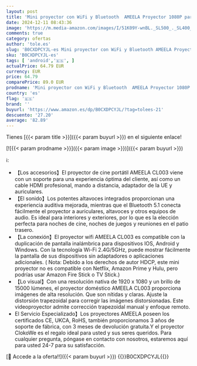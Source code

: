```yaml
---
layout: post
title: 'Mini proyector con WiFi y Bluetooth  AMEELA Proyector 1080P para películas  corrección Trapezoidal  Zoom  Cine en casa  proyector portátil Compatible con Memoria TV  USB  HDMI  iOS  Android'
date: 2024-12-11 08:43:36
image: 'https://m.media-amazon.com/images/I/51K09Y-wnBL._SL500_._SL400_.jpg'
comments: true
category: ofertas
author: 'tole.es'
slug: 'B0CXDPCYJL-es Mini proyector con WiFi y Bluetooth AMEELA Proyector 1080P...'
sku: 'B0CXDPCYJL-es'
tags: [ 'android','🇪🇸', ]
actualPrice: 64.79 EUR
currency: EUR
price: 64.79
comparePrice: 89.0 EUR
prodname: 'Mini proyector con WiFi y Bluetooth  AMEELA Proyector 1080P para películas  corrección Trapezoidal  Zoom  Cine en casa  proyector portátil Compatible con Memoria TV  USB  HDMI  iOS  Android'
country: 'es'
flag: '🇪🇸'
brand: ''
buyurl: 'https://www.amazon.es/dp/B0CXDPCYJL/?tag=tolees-21'
descuento: '27.20'
average: '82.89'
---
```


Tienes [{{< param title >}}]({{< param buyurl >}}) en el siguiente enlace!

[![{{< param prodname >}}]({{< param image >}})]({{< param buyurl >}})

ℹ️:

- 【Los accesorios】El proyector de cine portátil AMEELA CL003 viene con un soporte para una experiencia óptima del cliente, así como un cable HDMI profesional, mando a distancia, adaptador de la UE y auriculares.
- 【El sonido】Los potentes altavoces integrados proporcionan una experiencia auditiva mejorada, mientras que el Bluetooth 5.1 conecta fácilmente el proyector a auriculares, altavoces y otros equipos de audio. Es ideal para interiores y exteriores, por lo que es la elección perfecta para noches de cine, noches de juegos y reuniones en el patio trasero.
- 【La conexión】El proyector wifi AMEELA CL003 es compatible con la duplicación de pantalla inalámbrica para dispositivos IOS, Android y Windows. Con la tecnología Wi-Fi 2.4G/5GHz, puede mostrar fácilmente la pantalla de sus dispositivos sin adaptadores o aplicaciones adicionales. ( Nota: Debido a los derechos de autor HDCP, este mini proyector no es compatible con Netflix, Amazon Prime y Hulu, pero podrías usar Amazon Fire Stick o TV Stick.)
- 【Lo visual】Con una resolución nativa de 1920 x 1080 y un brillo de 15000 lúmenes, el proyector doméstico AMEELA CL003 proporciona imágenes de alta resolución. Que son nítidas y claras. Ajuste la distorsión trapezoidal para corregir las imágenes distorsionadas. Este videoproyector admite corrección trapezoidal manual y enfoque remoto.
- El Servicio Especializado】Los proyectores AMEELA poseen los certificados CE, UKCA, RoHS, también proporcionamos 3 años de soporte de fábrica, con 3 meses de devolución gratuita.Y el proyector ClokoWe es el regalo ideal para usted y sus seres queridos. Para cualquier pregunta, póngase en contacto con nosotros, estaremos aquí para usted 24-7 para su satisfacción.

[🛒 Accede a la oferta!!]({{< param buyurl >}})
{{<world>}}B0CXDPCYJL{{</world>}}
